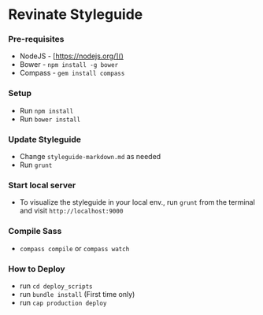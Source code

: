 # Revinate Styleguide


### Pre-requisites

- NodeJS - [https://nodejs.org/]()
- Bower - `npm install -g bower`
- Compass - `gem install compass`

### Setup

- Run `npm install`
- Run `bower install`

### Update Styleguide

- Change `styleguide-markdown.md` as needed
- Run `grunt`

### Start local server

- To visualize the styleguide in your local env., run `grunt` from the terminal and visit `http://localhost:9000`

### Compile Sass
- `compass compile` or `compass watch`

### How to Deploy
- run `cd deploy_scripts`
- run `bundle install` (First time only)
- run `cap production deploy` 



